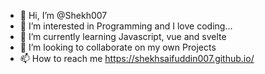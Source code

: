 - 👋 Hi, I’m @Shekh007
- 👀 I’m interested in Programming and I love coding...
- 🌱 I’m currently learning Javascript, vue and svelte
- 💞️ I’m looking to collaborate on my own Projects
- 📫 How to reach me https://shekhsaifuddin007.github.io/

<!---
Shekh007/Shekh007 is a ✨ special ✨ repository because its `README.md` (this file) appears on your GitHub profile.
You can click the Preview link to take a look at your changes.
--->
